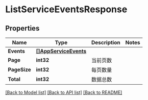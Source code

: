 # ListServiceEventsResponse

## Properties

Name | Type | Description | Notes
------------ | ------------- | ------------- | -------------
**Events** | [**[]AppServiceEvents**](AppServiceEvents.md) |  | 
**Page** | **int32** | 当前页数 | 
**PageSize** | **int32** | 每页数量 | 
**Total** | **int32** | 数据总数 | 

[[Back to Model list]](../README.md#documentation-for-models) [[Back to API list]](../README.md#documentation-for-api-endpoints) [[Back to README]](../README.md)


